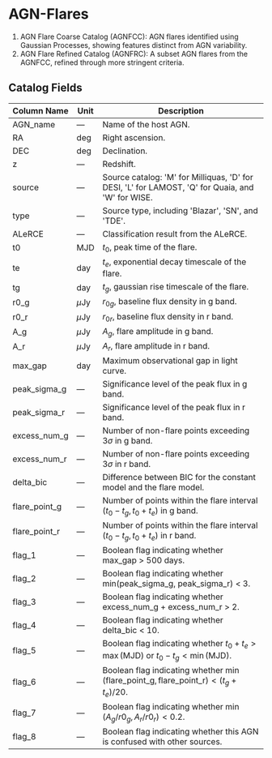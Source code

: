 # AGN-Flares
1. AGN Flare Coarse Catalog (AGNFCC): AGN flares identified using Gaussian Processes, showing features distinct from AGN variability.
2. AGN Flare Refined Catalog (AGNFRC): A subset AGN flares from the AGNFCC, refined through more stringent criteria.
## Catalog Fields
| Column Name       | Unit             | Description |
|-------------------|------------------|-------------|
| AGN_name          | —                | Name of the host AGN. |
| RA                | deg              | Right ascension. |
| DEC               | deg              | Declination. |
| z                 | —                | Redshift. |
| source            | —                | Source catalog: 'M' for Milliquas, 'D' for DESI, 'L' for LAMOST, 'Q' for Quaia, and 'W' for WISE. |
| type              | —                | Source type, including 'Blazar', 'SN', and 'TDE'. |
| ALeRCE            | —                | Classification result from the ALeRCE. |
| t0                | MJD              | $t_{0}$, peak time of the flare. |
| te                | day              | $t_{e}$, exponential decay timescale of the flare. |
| tg                | day              | $t_{g}$, gaussian rise timescale of the flare. |
| r0\_g             | $\mu \mathrm{Jy}$ | $r_{0g}$, baseline flux density in g band. |
| r0\_r             | $\mu \mathrm{Jy}$ | $r_{0r}$, baseline flux density in r band. |
| A\_g              | $\mu \mathrm{Jy}$ | $A_{g}$, flare amplitude in g band. |
| A\_r              | $\mu \mathrm{Jy}$ | $A_{r}$, flare amplitude in r band. |
| max\_gap          | day              | Maximum observational gap in light curve. |
| peak\_sigma\_g    | —                | Significance level of the peak flux in g band. |
| peak\_sigma\_r    | —                | Significance level of the peak flux in r band. |
| excess\_num\_g    | —                | Number of non-flare points exceeding 3$\sigma$ in g band. |
| excess\_num\_r    | —                | Number of non-flare points exceeding 3$\sigma$ in r band. |
| delta\_bic        | —                | Difference between BIC for the constant model and the flare model. |
| flare\_point\_g   | —                | Number of points within the flare interval $(t_{0}-t_{g}, t_{0}+t_{e})$ in g band. |
| flare\_point\_r   | —                | Number of points within the flare interval $(t_{0}-t_{g}, t_{0}+t_{e})$ in r band. |
| flag\_1           | —                | Boolean flag indicating whether max\_gap $>$ 500 days. |
| flag\_2           | —                | Boolean flag indicating whether min(peak\_sigma\_g, peak\_sigma\_r) $<$ 3. |
| flag\_3           | —                | Boolean flag indicating whether excess\_num\_g + excess\_num\_r $>$ 2. |
| flag\_4           | —                | Boolean flag indicating whether delta\_bic $<$ 10. |
| flag\_5           | —                | Boolean flag indicating whether $t_0 + t_e > \max(\mathrm{MJD})$ or $t_0 - t_g < \min(\mathrm{MJD})$. |
| flag\_6           | —                | Boolean flag indicating whether $\min(\mathrm{flare\_point\_g}, \mathrm{flare\_point\_r}) < (t_g + t_e)/20$. |
| flag\_7           | —                | Boolean flag indicating whether $\min(A_g/r0_g, A_r/r0_r) < 0.2$. |
| flag\_8           | —                | Boolean flag indicating whether this AGN is confused with other sources. |

